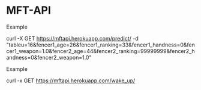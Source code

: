 # MFT-API

Example

curl -X GET https://mftapi.herokuapp.com/predict/ -d "tableu=16&fencer1_age=26&fencer1_ranking=33&fencer1_handness=0&fencer1_weapon=1.0&fencer2_age=44&fencer2_ranking=99999999&fencer2_handness=0&fencer2_weapon=1.0"

Example

curl -x GET https://mftapi.herokuapp.com/wake_up/

